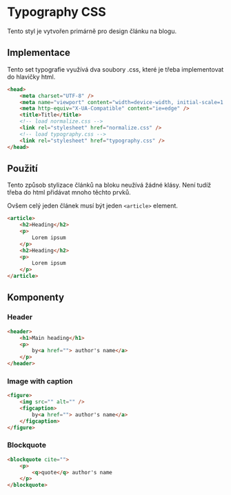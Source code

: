 # Typography CSS
Tento styl je vytvořen primárně pro design článku na blogu.
## Implementace
Tento set typografie využívá dva soubory .css, které je třeba implementovat do hlavičky html.
```html
<head>
    <meta charset="UTF-8" />
    <meta name="viewport" content="width=device-width, initial-scale=1.0" />
    <meta http-equiv="X-UA-Compatible" content="ie=edge" />
    <title>Title</title>
    <!-- load normalize.css -->
    <link rel="stylesheet" href="normalize.css" />
    <!-- load typography.css -->
    <link rel="stylesheet" href="typography.css" />
</head>
```
## Použití
Tento způsob stylizace článků na bloku neužívá žádné klásy. Není tudíž třeba do html přidávat mnoho těchto prvků. 

Ovšem celý jeden článek musí být jeden `<article>` element.
```html
<article>
    <h2>Heading</h2>
    <p>
        Lorem ipsum
    </p>
    <h2>Heading</h2>
    <p>
        Lorem ipsum
    </p>
</article>
```
## Komponenty
### Header
```html
<header>
    <h1>Main heading</h1>
    <p>
        by<a href=""> author's name</a>
    </p>
</header>
```
### Image with caption
```html
<figure>
    <img src="" alt="" />
    <figcaption>
        by<a href=""> author's name</a>
    </figcaption>
</figure>
```
### Blockquote
```html
<blockquote cite="">
    <p>
        <q>quote</q> author's name
    </p>
</blockquote>
```